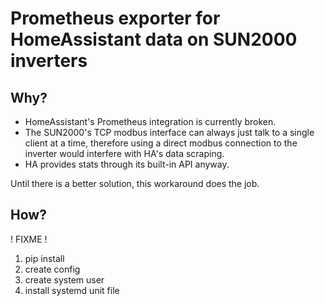 # Prometheus exporter for HomeAssistant data on SUN2000 inverters

## Why?

- HomeAssistant's Prometheus integration is currently broken.
- The SUN2000's TCP modbus interface can always just talk to a single client
  at a time, therefore using a direct modbus connection to the inverter would
  interfere with HA's data scraping.
- HA provides stats through its built-in API anyway.

Until there is a better solution, this workaround does the job.

## How?

! FIXME !

1. pip install
1. create config
1. create system user
1. install systemd unit file
